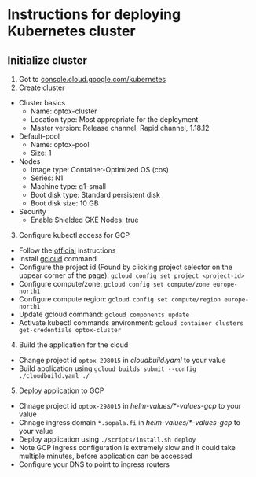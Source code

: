 # Instructions for deploying Kubernetes cluster

## Initialize cluster

1. Got to [console.cloud.google.com/kubernetes](https://console.cloud.google.com/kubernetes)
2. Create cluster

- Cluster basics
  - Name: optox-cluster
  - Location type: Most appropriate for the deployment
  - Master version: Release channel, Rapid channel, 1.18.12
- Default-pool
  - Name: optox-pool
  - Size: 1
- Nodes
  - Image type: Container-Optimized OS (cos)
  - Series: N1
  - Machine type: g1-small
  - Boot disk type: Standard persistent disk
  - Boot disk size: 10 GB
- Security
  - Enable Shielded GKE Nodes: true

3. Configure kubectl access for GCP

- Follow the [official](https://cloud.google.com/kubernetes-engine/docs/how-to/cluster-access-for-kubectl) instructions
- Install [gcloud](https://cloud.google.com/sdk/docs/install) command
- Configure the project id (Found by clicking project selector on the uppear corner of the page): `gcloud config set project <project-id>`
- Configure compute/zone: `gcloud config set compute/zone europe-north1`
- Configure compute region: `gcloud config set compute/region europe-north1`
- Update gcloud command: `gcloud components update`
- Activate kubectl commands environment: `gcloud container clusters get-credentials optox-cluster`

4. Build the application for the cloud

- Change project id `optox-298015` in _cloudbuild.yaml_ to your value
- Build application using `gcloud builds submit --config ./cloudbuild.yaml ./`

5. Deploy application to GCP

- Chnage project id `optox-298015` in _helm-values/\*-values-gcp_ to your value
- Chnage ingress domain `*.sopala.fi` in _helm-values/\*-values-gcp_ to your value
- Deploy application using `./scripts/install.sh deploy`
- Note GCP ingress configuration is extremely slow and it could take multiple minutes, before application can be accessed
- Configure your DNS to point to ingress routers
